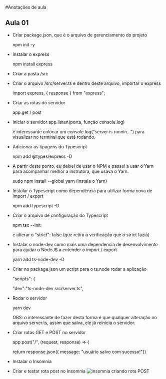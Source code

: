 #Anotações de aula

## Aula 01

- Criar package.json, que é o arquivo de gerenciamento do projeto
  <p>npm init -y</p>
 
 - Instalar o express
   <p>npm install express</p>

- Criar a pasta /src

- Criar o arquivo /src/server.ts e dentro deste arquivo, importar o express
  <p>import express, { response } from "express";<p>
    
- Criar as rotas do servidor 
  <p>app.get / post</p>

- Iniciar o servidor app.listen(porta, função console.log)
  <p>é interessante colocar um console.log("server is runnin...") para visualizar no terminal que está rodando.</p> 
  
- Adicionar as tipagens do Typescript
  <p>npm add @types/express -D</p>

- A partir deste ponto, eu deixei de usar o NPM e passei a usar o Yarn para acompanhar melhor a instrutora, que usava o Yarn.
  <p>sudo npm install --global yarn (instala o Yarn)</p>

- Instalar o Typescript como dependência para utilizar forma nova de import / export
  <p>npm add typescript -D</p>

- Criar o arquivo de configuração do Typescript
  <p>npm tsc --init</p>
  <p>e alterar o "strict": false (que retira a verificação que o strict fazia)</p>

- Instalar o node-dev como mais uma dependencia de desenvolvimento para ajudar o NodeJS a entender o import / export
  <p>yarn add ts-node-dev -D</p>
  
- Criar no package.json um script para o ts.node rodar a aplicação
  <p>"scripts": {</p>
  <p>"dev":"ts-node-dev src/server.ts",</p>

- Rodar o servidor
  <p>yarn dev</p> 
  <p>OBS: o interessante de fazer desta forma é que qualquer alteração no arquivo server.ts, assim que salva, ele já reinicia o servidor.</p> 
  
- Criar rotas GET e POST no servidor
  <p>app.post("/", (request, response) => {</p>
  <p>return response.json({ message: "usuário salvo com sucesso!"})</p>
    
- Instalar o Insomnia

- Criar e testar rota post no Insomnia
![insomnia criando rota POST](https://user-images.githubusercontent.com/68570832/115545895-bcab8800-a27a-11eb-9107-c7f29bc345fa.png)

